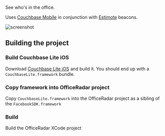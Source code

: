 
See who's in the office.  

Uses [Couchbase Mobile](http://developer.couchbase.com/mobile/) in conjunction with [Estimote](http://estimote.com/) beacons.

![screenshot](http://tleyden-misc.s3.amazonaws.com/blog_images/office_radar_twoscreens_sm.png)

## Building the project

### Build Couchbase Lite iOS

Download [Couchbase Lite iOS](https://github.com/couchbase/couchbase-lite-ios) and build it.  You should end up with a `CouchbaseLite.framework` bundle.

### Copy framework into OfficeRadar project

Copy `CouchbaseLite.framework` into the OfficeRadar project as a sibling of the `FacebookSDK.framework`

### Build

Build the OfficeRadar XCode project
